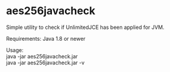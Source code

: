 # aes256javacheck
Simple utility to check if UnlimitedJCE has been applied for JVM.

Requirements: Java 1.8 or newer

Usage:  
	java -jar aes256javacheck.jar  
	java -jar aes256javacheck.jar -v   

	
	
    